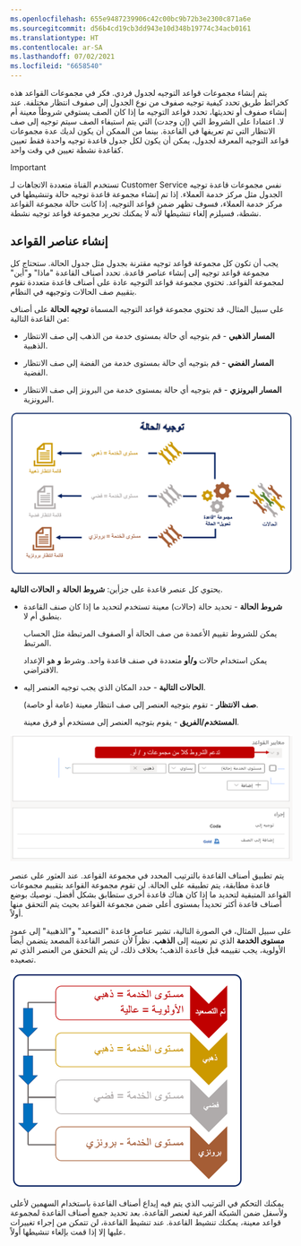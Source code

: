 ```yaml
---
ms.openlocfilehash: 655e9487239906c42c00bc9b72b3e2300c871a6e
ms.sourcegitcommit: d56b4cd19cb3dd943e10d348b19774c34acb0161
ms.translationtype: HT
ms.contentlocale: ar-SA
ms.lasthandoff: 07/02/2021
ms.locfileid: "6658540"
---
```

يتم إنشاء مجموعات قواعد التوجيه لجدول فردي. فكر في مجموعات القواعد هذه كخرائط طريق تحدد كيفية توجيه صفوف من نوع الجدول إلى صفوف انتظار مختلفة. عند إنشاء صفوف أو تحديثها، تحدد قواعد التوجيه ما إذا كان الصف يستوفي شروطاً معينة أم لا. اعتمادا على الشروط التي (إن وجدت) التي يتم استيفاء الصف سيتم توجيه إلى صف الانتظار التي تم تعريفها في القاعدة. بينما من الممكن أن يكون لديك عدة مجموعات قواعد التوجيه المعرفة لجدول، يمكن أن يكون لكل جدول قاعدة توجيه واحدة فقط تعيين كقاعدة نشطة تعيين في وقت واحد. 

> [!IMPORTANT]
> تستخدم القناة متعددة الاتجاهات لـ Customer Service نفس مجموعات قاعدة توجيه الجدول مثل مركز خدمة العملاء. إذا تم إنشاء مجموعة قاعدة توجيه حالة وتنشيطها في مركز خدمة العملاء، فسوف تظهر ضمن قواعد التوجيه. إذا كانت حالة مجموعة القواعد نشطة، فسيلزم إلغاء تنشيطها لأنه لا يمكنك تحرير مجموعة قواعد توجيه نشطة.

## <a name="create-rule-items"></a>إنشاء عناصر القواعد

يجب أن تكون كل مجموعة قواعد توجيه مقترنة بجدول مثل جدول الحالة. ستحتاج كل مجموعة قواعد توجيه إلى إنشاء عناصر قاعدة. تحدد أصناف القاعدة "ماذا" و"أين" لمجموعة القواعد. تحتوي مجموعة قواعد التوجيه عادة على أصناف قاعدة متعددة تقوم بتقييم صف الحالات وتوجيهه في النظام.

على سبيل المثال، قد تحتوي مجموعة قواعد التوجيه المسماة **توجيه الحالة** على أصناف من القاعدة التالية:

-   **المسار الذهبي** - قم بتوجيه أي حالة بمستوى خدمة من الذهب إلى صف الانتظار الذهبية.

-   **المسار الفضي** - قم بتوجيه أي حالة بمستوى خدمة من الفضة إلى صف الانتظار الفضية.

-   **المسار البرونزي** - قم بتوجيه أي حالة بمستوى خدمة من البرونز إلى صف الانتظار البرونزية.

![رسم تخطيطي لمستويات توجيه الحالة للذهب والفضة والبرونز.](../media/er-03-01.png)

يحتوي كل عنصر قاعدة على جزأين: **شروط الحالة** و **الحالات التالية**.

-   **شروط الحالة** - تحديد حالة (حالات) معينة تستخدم لتحديد ما إذا كان صنف القاعدة ينطبق أم لا.

    يمكن للشروط تقييم الأعمدة من صف الحالة أو الصفوف المرتبطة مثل الحساب المرتبط.

    يمكن استخدام حالات **و/أو** متعددة في صنف قاعدة واحد. وشرط **و** هو الإعداد الافتراضي.

-   **الحالات التالية** - حدد المكان الذي يجب توجيه العنصر إليه.

    **صف الانتظار** - تقوم بتوجيه العنصر إلى صف انتظار معينة (عامة أو خاصة).

    **المستخدم/الفريق** - يقوم بتوجيه العنصر إلى مستخدم أو فرق معينة.

![لقطة شاشة لمعايير القاعدة مع الزر إضافة.](../media/er-03-02.png)

يتم تطبيق أصناف القاعدة بالترتيب المحدد في مجموعة القواعد.
عند العثور على عنصر قاعدة مطابقة، يتم تطبيقه على الحالة. لن تقوم مجموعة القواعد بتقييم مجموعات القواعد المتبقية لتحديد ما إذا كان هناك قاعدة أخرى ستطابق بشكل أفضل. نوصيك بوضع أصناف قاعدة أكثر تحديداً بمستوى أعلى ضمن مجموعة القواعد بحيث يتم التحقق منها أولاً.

على سبيل المثال، في الصورة التالية، تشير عناصر قاعدة "التصعيد" و"الذهبية" إلى عمود **مستوى الخدمة** الذي تم تعيينه إلى **الذهب**. نظراً لأن عنصر القاعدة المصعد يتضمن أيضاً الأولوية، يجب تقييمه قبل قاعدة الذهب؛ بخلاف ذلك، لن يتم التحقق من العنصر الذي تم تصعيده.

![رسم تخطيطي لترتيب عنصر القاعدة المصعد والذهبي والفضي والبرونزي.](../media/er-03-03.png)

يمكنك التحكم في الترتيب الذي يتم فيه إيداع أصناف القاعدة باستخدام السهمين لأعلى ولأسفل ضمن الشبكة الفرعية لعنصر القاعدة. بعد تحديد جميع أصناف القاعدة لمجموعة قواعد معينة، يمكنك تنشيط القاعدة. عند تنشيط القاعدة، لن تتمكن من إجراء تغييرات عليها إلا إذا قمت بإلغاء تنشيطها أولاً.
